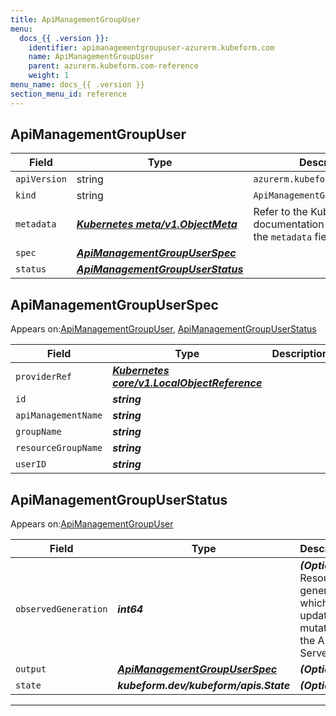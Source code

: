 ```yaml
---
title: ApiManagementGroupUser
menu:
  docs_{{ .version }}:
    identifier: apimanagementgroupuser-azurerm.kubeform.com
    name: ApiManagementGroupUser
    parent: azurerm.kubeform.com-reference
    weight: 1
menu_name: docs_{{ .version }}
section_menu_id: reference
---
```


## ApiManagementGroupUser
| Field | Type | Description |
| ------ | ----- | ----------- |
| `apiVersion` | string | `azurerm.kubeform.com/v1alpha1` |
|    `kind` | string | `ApiManagementGroupUser` |
| `metadata` | ***[Kubernetes meta/v1.ObjectMeta](https://kubernetes.io/docs/reference/generated/kubernetes-api/v1.13/#objectmeta-v1-meta)***|Refer to the Kubernetes API documentation for the fields of the `metadata` field.|
| `spec` | ***[ApiManagementGroupUserSpec](#apimanagementgroupuserspec)***||
| `status` | ***[ApiManagementGroupUserStatus](#apimanagementgroupuserstatus)***||
## ApiManagementGroupUserSpec

Appears on:[ApiManagementGroupUser](#apimanagementgroupuser), [ApiManagementGroupUserStatus](#apimanagementgroupuserstatus)

| Field | Type | Description |
| ------ | ----- | ----------- |
| `providerRef` | ***[Kubernetes core/v1.LocalObjectReference](https://kubernetes.io/docs/reference/generated/kubernetes-api/v1.13/#localobjectreference-v1-core)***||
| `id` | ***string***||
| `apiManagementName` | ***string***||
| `groupName` | ***string***||
| `resourceGroupName` | ***string***||
| `userID` | ***string***||
## ApiManagementGroupUserStatus

Appears on:[ApiManagementGroupUser](#apimanagementgroupuser)

| Field | Type | Description |
| ------ | ----- | ----------- |
| `observedGeneration` | ***int64***| ***(Optional)*** Resource generation, which is updated on mutation by the API Server.|
| `output` | ***[ApiManagementGroupUserSpec](#apimanagementgroupuserspec)***| ***(Optional)*** |
| `state` | ***kubeform.dev/kubeform/apis.State***| ***(Optional)*** |
---
